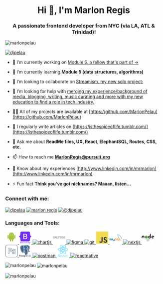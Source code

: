 <h1 align="center">Hi 👋, I'm Marlon Regis</h1>
<h3 align="center">A passionate frontend developer from NYC (via LA, ATL & Trinidad)!</h3>

<p align="left"> <img src="https://komarev.com/ghpvc/?username=marlonpelau&label=Profile%20views&color=0e75b6&style=flat" alt="marlonpelau" /> </p>

<p align="left"> <a href="https://twitter.com/djpelau" target="blank"><img src="https://img.shields.io/twitter/follow/djpelau?logo=twitter&style=for-the-badge" alt="djpelau" /></a> </p>

- 🔭 I’m currently working on [Module 5, a fellow that's part of →](Pursuit.org)

- 🌱 I’m currently learning **Module 5 (data structures, algorithms)**

- 👯 I’m looking to collaborate on [Streamism, my new solo project:](https://streamism.netlify.app/)

- 🤝 I’m looking for help with [merging my experience/background of media, blogging, writing, music curating and more with my new education to find a role in tech industry.](https://www.huffpost.com/author/djpelau-180)

- 👨‍💻 All of my projects are available at [https://github.com/MarlonPelau](https://github.com/MarlonPelau)

- 📝 I regularly write articles on [https://isthespiceoflife.tumblr.com/](https://isthespiceoflife.tumblr.com/)

- 💬 Ask me about **ReadMe files, UX, React, ElephantSQL, Routes, CSS, etc.**

- 📫 How to reach me **MarlonRegis@pursuit.org**

- 📄 Know about my experiences [http://www.linkedin.com/in/mrmarlon](http://www.linkedin.com/in/mrmarlon)

- ⚡ Fun fact **Think you've got nicknames? Maaan, listen...**

<h3 align="left">Connect with me:</h3>
<p align="left">
<a href="https://twitter.com/djpelau" target="blank"><img align="center" src="https://raw.githubusercontent.com/rahuldkjain/github-profile-readme-generator/master/src/images/icons/Social/twitter.svg" alt="djpelau" height="30" width="40" /></a>
<a href="https://linkedin.com/in/marlon regis" target="blank"><img align="center" src="https://raw.githubusercontent.com/rahuldkjain/github-profile-readme-generator/master/src/images/icons/Social/linked-in-alt.svg" alt="marlon regis" height="30" width="40" /></a>
<a href="https://instagram.com/@djpelau" target="blank"><img align="center" src="https://raw.githubusercontent.com/rahuldkjain/github-profile-readme-generator/master/src/images/icons/Social/instagram.svg" alt="@djpelau" height="30" width="40" /></a>
</p>

<h3 align="left">Languages and Tools:</h3>
<p align="left"> <a href="https://developer.android.com" target="_blank" rel="noreferrer"> <img src="https://raw.githubusercontent.com/devicons/devicon/master/icons/android/android-original-wordmark.svg" alt="android" width="40" height="40"/> </a> <a href="https://getbootstrap.com" target="_blank" rel="noreferrer"> <img src="https://raw.githubusercontent.com/devicons/devicon/master/icons/bootstrap/bootstrap-plain-wordmark.svg" alt="bootstrap" width="40" height="40"/> </a> <a href="https://www.chartjs.org" target="_blank" rel="noreferrer"> <img src="https://www.chartjs.org/media/logo-title.svg" alt="chartjs" width="40" height="40"/> </a> <a href="https://expressjs.com" target="_blank" rel="noreferrer"> <img src="https://raw.githubusercontent.com/devicons/devicon/master/icons/express/express-original-wordmark.svg" alt="express" width="40" height="40"/> </a> <a href="https://www.figma.com/" target="_blank" rel="noreferrer"> <img src="https://www.vectorlogo.zone/logos/figma/figma-icon.svg" alt="figma" width="40" height="40"/> </a> <a href="https://git-scm.com/" target="_blank" rel="noreferrer"> <img src="https://www.vectorlogo.zone/logos/git-scm/git-scm-icon.svg" alt="git" width="40" height="40"/> </a> <a href="https://developer.mozilla.org/en-US/docs/Web/JavaScript" target="_blank" rel="noreferrer"> <img src="https://raw.githubusercontent.com/devicons/devicon/master/icons/javascript/javascript-original.svg" alt="javascript" width="40" height="40"/> </a> <a href="https://www.mysql.com/" target="_blank" rel="noreferrer"> <img src="https://raw.githubusercontent.com/devicons/devicon/master/icons/mysql/mysql-original-wordmark.svg" alt="mysql" width="40" height="40"/> </a> <a href="https://nextjs.org/" target="_blank" rel="noreferrer"> <img src="https://cdn.worldvectorlogo.com/logos/nextjs-2.svg" alt="nextjs" width="40" height="40"/> </a> <a href="https://nodejs.org" target="_blank" rel="noreferrer"> <img src="https://raw.githubusercontent.com/devicons/devicon/master/icons/nodejs/nodejs-original-wordmark.svg" alt="nodejs" width="40" height="40"/> </a> <a href="https://www.photoshop.com/en" target="_blank" rel="noreferrer"> <img src="https://raw.githubusercontent.com/devicons/devicon/master/icons/photoshop/photoshop-line.svg" alt="photoshop" width="40" height="40"/> </a> <a href="https://www.postgresql.org" target="_blank" rel="noreferrer"> <img src="https://raw.githubusercontent.com/devicons/devicon/master/icons/postgresql/postgresql-original-wordmark.svg" alt="postgresql" width="40" height="40"/> </a> <a href="https://postman.com" target="_blank" rel="noreferrer"> <img src="https://www.vectorlogo.zone/logos/getpostman/getpostman-icon.svg" alt="postman" width="40" height="40"/> </a> <a href="https://reactjs.org/" target="_blank" rel="noreferrer"> <img src="https://raw.githubusercontent.com/devicons/devicon/master/icons/react/react-original-wordmark.svg" alt="react" width="40" height="40"/> </a> <a href="https://reactnative.dev/" target="_blank" rel="noreferrer"> <img src="https://reactnative.dev/img/header_logo.svg" alt="reactnative" width="40" height="40"/> </a> </p>

<p><img align="left" src="https://github-readme-stats.vercel.app/api/top-langs?username=marlonpelau&show_icons=true&locale=en&layout=compact" alt="marlonpelau" /></p>

<p>&nbsp;<img align="center" src="https://github-readme-stats.vercel.app/api?username=marlonpelau&show_icons=true&locale=en" alt="marlonpelau" /></p>

<p><img align="center" src="https://github-readme-streak-stats.herokuapp.com/?user=marlonpelau&" alt="marlonpelau" /></p>
